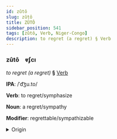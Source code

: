```yaml
---
id: zûtô
slug: zûtô
title: ZÛTÔ
sidebar_position: 541
tags: [zûtô, Verb, Niger-Congo]
description: to regret (a regret) § Verb
---
```


### zûtô&emsp;<span kind="abugida">ⱴʄcı</span>

*to regret (a regret)* **§** [Verb](../../tags/Verb)

**IPA**: /ˈd͡ʒu.to/

**Verb**: to regret/symphasize

**Noun**: a regret/sympathy

**Modifier**: regrettable/sympathizable

<details>
    <summary>Origin</summary>
    Swahili juto /d͡ʒuto/<br/>
    <em>Niger-Congo Language Family</em>
</details>